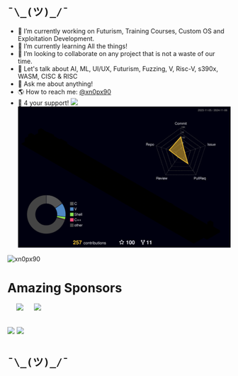 # ```¯\_(ツ)_/¯``` 
- 🔭 I’m currently working on Futurism, Training Courses, Custom OS and Exploitation Development.
- 🌱 I’m currently learning All the things!
- 👯 I’m looking to collaborate on any project that is not a waste of our time.
- 🤔 Let's talk about AI, ML, UI/UX, Futurism, Fuzzing, V, Risc-V, s390x, WASM, CISC & RISC
- 💬 Ask me about anything!
- 🌎 How to reach me: [@xn0px90](https://x.com/xn0px90)
- 🙏 4 your support! [![](https://img.shields.io/static/v1?label=Sponsor&message=%E2%9D%A4&logo=GitHub&color=%23fe8e86)](https://github.com/sponsors/xn0px90)
![](./profile-3d-contrib/profile-night-rainbow.svg)

<p align="left"> <img src="https://komarev.com/ghpvc/?username=xn0px90&label=Profile%20views&color=0e75b6&style=flat" alt="xn0px90" /> </p> 

# Amazing Sponsors 
<a target="_blank" href="https://huly.io/"><img style="height:175px; margin-left: 20px;" src="https://avatars.githubusercontent.com/u/87086734?s=200&v=4"></a> <a target="_blank" href="https://unikraft.cloud/"><img style="height:175px; margin-left: 20px;" src="https://avatars.githubusercontent.com/u/44058005?s=200&v=4"></a>
      
 
## ![](https://avatars.githubusercontent.com/u/87086734?s=200&v=4) ![](https://avatars.githubusercontent.com/u/44058005?s=200&v=4)
# ```¯\_(ツ)_/¯``` 
